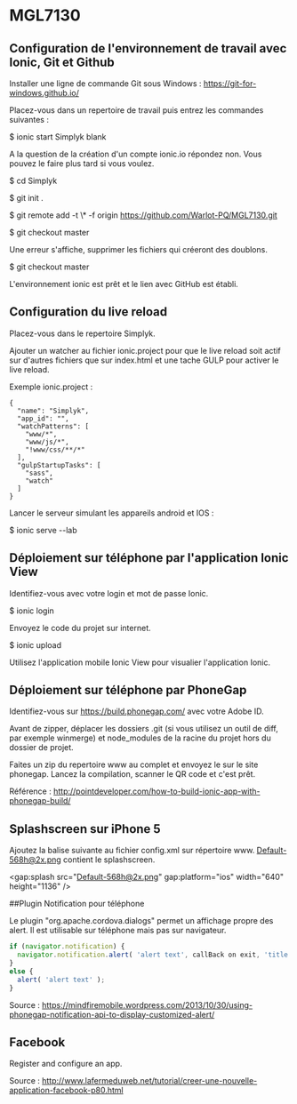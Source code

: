 # MGL7130

## Configuration de l'environnement de travail avec Ionic, Git et Github

Installer une ligne de commande Git sous Windows : https://git-for-windows.github.io/

Placez-vous dans un repertoire de travail puis entrez les commandes suivantes :

$ ionic start Simplyk blank

A la question de la création d'un compte ionic.io répondez non. Vous pouvez le faire plus tard si vous voulez.

$ cd Simplyk

$ git init .

$ git remote add -t \\* -f origin https://github.com/Warlot-PQ/MGL7130.git

$ git checkout master

Une erreur s'affiche, supprimer les fichiers qui créeront des doublons.

$ git checkout master

L'environnement ionic est prêt et le lien avec GitHub est établi.

## Configuration du live reload

Placez-vous dans le repertoire Simplyk.

Ajouter un watcher au fichier ionic.project pour que le live reload soit actif sur d'autres fichiers que sur index.html et une tache GULP pour activer le live reload.

Exemple ionic.project :
```
{
  "name": "Simplyk",
  "app_id": "",
  "watchPatterns": [
    "www/*",
    "www/js/*",
    "!www/css/**/*"
  ],
  "gulpStartupTasks": [
    "sass",
    "watch"
  ]
}
```

Lancer le serveur simulant les appareils android et IOS :

$ ionic serve --lab

## Déploiement sur téléphone par l'application Ionic View

Identifiez-vous avec votre login et mot de passe Ionic.

$ ionic login

Envoyez le code du projet sur internet.

$ ionic upload

Utilisez l'application mobile Ionic View pour visualier l'application Ionic.


## Déploiement sur téléphone par PhoneGap

Identifiez-vous sur https://build.phonegap.com/ avec votre Adobe ID.

Avant de zipper, déplacer les dossiers .git (si vous utilisez un outil de diff, par exemple winmerge) et node_modules de la racine du projet hors du dossier de projet. 

Faites un zip du repertoire www au complet et envoyez le sur le site phonegap. Lancez la compilation, scanner le QR code et c'est prêt.

Référence : http://pointdeveloper.com/how-to-build-ionic-app-with-phonegap-build/

## Splashscreen sur iPhone 5

Ajoutez la balise suivante au fichier config.xml sur répertoire www. Default-568h@2x.png contient le splashscreen.

<gap:splash src="Default-568h@2x.png" gap:platform="ios" width="640" height="1136" />

##Plugin Notification pour téléphone

Le plugin "org.apache.cordova.dialogs" permet un affichage propre des alert. Il est utilisable sur téléphone mais pas sur navigateur.

```javascript
if (navigator.notification) {
  navigator.notification.alert( 'alert text', callBack on exit, 'title', 'button text' );
}
else {
  alert( 'alert text' );
}
```

Source : https://mindfiremobile.wordpress.com/2013/10/30/using-phonegap-notification-api-to-display-customized-alert/

## Facebook

Register and configure an app.

Source : http://www.lafermeduweb.net/tutorial/creer-une-nouvelle-application-facebook-p80.html